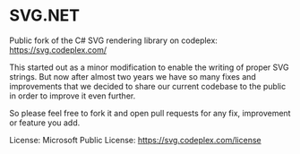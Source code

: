 SVG.NET
=======

Public fork of the C# SVG rendering library on codeplex:
https://svg.codeplex.com/

This started out as a minor modification to enable the writing of proper SVG strings. But now after almost two years we have so many fixes and improvements that we decided to share our current codebase to the public in order to improve it even further.

So please feel free to fork it and open pull requests for any fix, improvement or feature you add.

License:
Microsoft Public License:
https://svg.codeplex.com/license
